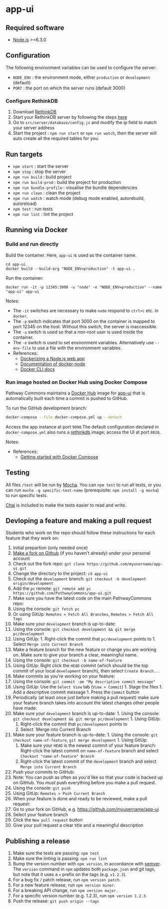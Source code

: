 # app-ui


## Required software

- [Node.js](https://nodejs.org/en/) >=6.3.0



## Configuration

The following environment variables can be used to configure the server:

- `NODE_ENV` : the environment mode, either `production` or `development` (default)
- `PORT` : the port on which the server runs (default 3000)

### Configure RethinkDB
 1. Download [RethinkDB](https://www.rethinkdb.com/docs/install/)
 2. Start your RethinkDB server by following the steps [here](https://www.rethinkdb.com/docs/start-a-server/)
 3. Go to `src/server/database/config.js`  and modify the ip field to match your server address
 4. Start the project : `npm run start` or `npm run watch`, then the server will auto create all the required tables for you. 


## Run targets

- `npm start` : start the server
- `npm stop` : stop the server
- `npm run build` : build project
- `npm run build-prod` : build the project for production
- `npm run bundle-profile` : visualise the bundle dependencies
- `npm run clean` : clean the project
- `npm run watch` : watch mode (debug mode enabled, autorebuild, autoreload)
- `npm test` : run tests
- `npm run lint` : lint the project


## Running via Docker

### Build and run directly

Build the container.  Here, `app-ui` is used as the container name.

```
cd app-ui
docker build --build-arg "NODE_ENV=production" -t app-ui .
```

Run the container:

```
docker run -it -p 12345:3000 -u "node" -e "NODE_ENV=production" --name "app-ui" app-ui
```

Notes:

- The `-it` switches are necessary to make `node` respond to `ctrl+c` etc. in `docker`.
- The `-p` switch indicates that port 3000 on the container is mapped to port 12345 on the host.  Without this switch, the server is inaccessible.
- The `-u` switch is used so that a non-root user is used inside the container.
- The `-e` switch is used to set environment variables.  Alternatively use `--env-file` to use a file with the environment variables.
- References:
  - [Dockerizing a Node.js web app](https://nodejs.org/en/docs/guides/nodejs-docker-webapp/)
  - [Documentation of docker-node](https://github.com/nodejs/docker-node)
  - [Docker CLI docs](https://docs.docker.com/engine/reference/commandline/cli/)


### Run image hosted on Docker Hub using Docker Compose

Pathway Commons maintains a [Docker Hub](https://hub.docker.com/) image for [app-ui](https://hub.docker.com/r/pathwaycommons/app-ui/) that is automatically built each time a commit is pushed to GitHub. 

To run the GitHub development branch:

```sh
docker-compose --file docker-compose.yml up --detach
```

Access the app instance at port `9090`.The default configuration declared in `docker-compose.yml` also runs a [rethinkdb](https://hub.docker.com/_/rethinkdb/) image; access the UI at port `8020`. 

Notes:
- References:
  - [Getting started with Docker Compose](https://docs.docker.com/compose/gettingstarted/)


## Testing

All files `/test` will be run by [Mocha](https://mochajs.org/).  You can `npm test` to run all tests, or you can run `mocha -g specific-test-name` (prerequisite: `npm install -g mocha`) to run specific tests.

[Chai](http://chaijs.com/) is included to make the tests easier to read and write.


## Devloping a feature and making a pull request

Students who work on the repo should follow these instructions for each feature that they work on:

1. Initial prepartion (only needed once)
  1. [Make a fork on Github](https://github.com/PathwayCommons/app-ui#fork-destination-box) (if you haven't already) under your personal account
  1. Check out the fork repo: `git clone https://github.com/myusername/app-ui.git`
  1. Change the directory to the project: `cd app-ui`
  1. Check out the `development` branch: `git checkout -b development origin/development`
  1. Add the `pc` remote: `git remote add pc https://github.com/PathwayCommons/app-ui.git`
1. Make sure you have the latest code on the main PathwayCommons repo:
  1. Using the console: `git fetch pc`
  1. Or using GitUp: `Remotes > Fetch All Branches`, `Remotes > Fetch All Tags`
1. Make sure your `development` branch is up-to-date:
  1. Using the console: `git checkout development && git merge pc/development`
  1. Using GitUp:
    1. Right-click the commit that `pc/development` points to
    1. Select `Merge into Current Branch`
1. Make a feature branch for the new feature or change you are working on.  Make sure to give your branch a clear, meaningful name.
  1. Using the console: `git checkout -b name-of-feature`
  1. Using GitUp: Right click the `HEAD` commit (which should be the top commit of your local `development` branch), then select `Create Branch...`
1. Make commits as you're working on your feature:
  1. Using the console: `git commit -am "My descriptive commit message"`
  1. Using GitUp: Use the `Select View` tab (`View > Commit`)
    1. Stage the files
    1. Add a descriptive commit message
    1. Press the `Commit` button
1. Periodically (at least once just before making a pull request) make sure your feature branch takes into account the latest changes other people have made:
  1. Make sure your `development` branch is up-to-date:
    1. Using the console: `git checkout development && git merge pc/development`
    1. Using GitUp:
      1. Right-click the commit that `pc/development` points to
      1. Select `Merge into Current Branch
  1. Make sure your feature branch is up-to-date:
    1. Using the console: `git checkout name-of-feature`, `git merge development`
    1. Using GitUp:
      1. Make sure your `HEAD` is the newest commit of your feature branch: Right-click the latest commit on `name-of-feature` branch and select `Checkout "name-of-feature" Branch`
      1. Right-click the latest commit of the `development` branch and select `Merge into Current Branch` 
1. Push your commits to GitHub:
  1. Note: You can push as often as you'd like so that your code is backed up on GitHub.  You *must* push everything before you make a pull request.
  1. Using the console: `git push`
  1. Using GitUp: `Remotes > Push Current Branch`
1. When your feature is done and ready to be reviewed, make a pull request:
  1. Go to your fork on GitHub, e.g. https://github.com/myusername/app-ui
  1. Select your feature branch
  1. Click the `New pull request` button
  1. Give your pull request a clear title and a meaningful description

## Publishing a release

1. Make sure the tests are passing: `npm test`
1. Make sure the linting is passing: `npm run lint`
1. Bump the version number with `npm version`, in accordance with [semver](http://semver.org/).  The `version` command in `npm` updates both `package.json` and git tags, but note that it uses a `v` prefix on the tags (e.g. `v1.2.3`).
  1. For a bug fix / patch release, run `npm version patch`.
  1. For a new feature release, run `npm version minor`.
  1. For a breaking API change, run `npm version major.`
  1. For a specific version number (e.g. 1.2.3), run `npm version 1.2.3`.
1. Push the release: `git push origin --tags`

